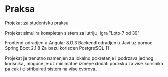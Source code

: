 # Praksa

Projekat za studentsku praksu

Projekat simulira kompletan sistem za lutriju, igra "Loto 7 od 39"

Frontend odradjen u Angular 8.0.3
Backend odradjen u Javi uz pomoc Spring Boot 2.1.8
Za bazu koriscen PostgreSQL 11

Projekat je trenutno namenjen za lokalno pokretanje i podrzava jednog korisnika, moguce je uz minimalne izmene dodati
podrsku za vise korisnika pa cak i distribuirati sistem na vise cvorova.
